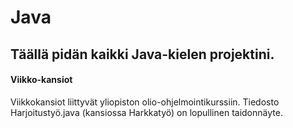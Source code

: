 # Java

## Täällä pidän kaikki Java-kielen projektini.

#### Viikko-kansiot
Viikkokansiot liittyvät yliopiston olio-ohjelmointikurssiin. Tiedosto Harjoitustyö.java (kansiossa Harkkatyö) on lopullinen taidonnäyte.
